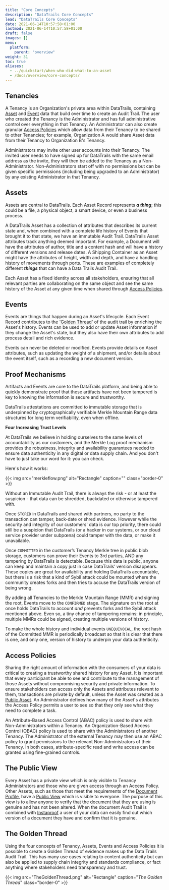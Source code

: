 ```yaml
---
title: "Core Concepts"
description: "DataTrails Core Concepts"
lead: "DataTrails Core Concepts"
date: 2021-06-14T10:57:58+01:00
lastmod: 2021-06-14T10:57:58+01:00
draft: false
images: []
menu: 
  platform:
    parent: "overview"
weight: 31
toc: true
aliases:
  - ../quickstart/when-who-did-what-to-an-asset
  - /docs/overview/core-concepts/
---
```


## Tenancies

A Tenancy is an Organization's private area within DataTrails, containing [Asset](./#assets) and [Event](./#events) data that build over time to create an Audit Trail. The user who created the Tenancy is the Administrator and has full administrative control over everything in that Tenancy. An Administrator can also create granular [Access Policies](./#access-policies) which allow data from their Tenancy to be shared to other Tenancies; for example, Organization A would share Asset data from their Tenancy to Organization B's Tenancy.

Administrators may invite other user accounts into their Tenancy. The invited user needs to have signed up for DataTrails with the same email address as the invite, they will then be added to the Tenancy as a Non-Administrator. Non-Administrators start off with no permissions but can be given specific permissions (including being upgraded to an Administrator) by any existing Administrator in that Tenancy.

## Assets

Assets are central to DataTrails. Each Asset Record represents ***a thing***; this could be a file, a physical object, a smart device, or even a business process.

A DataTrails Asset has a collection of attributes that describes its current state and, when combined with a complete life history of Events that brought it to that state, we have an immutable Audit Trail. DataTrails Asset attributes track anything deemed important. For example, a Document will have the attributes of author, title and a content hash and will have a history of different versions and release dates. A Shipping Container as an Asset might have the attributes of height, width and depth, and have a handling history of movements through ports.
These are examples of completely different ***things*** that can have a Data Trails Audit Trail.

Each Asset has a fixed identity across all stakeholders, ensuring that all relevant parties are collaborating on the same object and see the same history of the Asset at any given time when shared through [Access Policies](./#access-policies).

## Events

Events are things that happen during an Asset's lifecycle. Each Event Record contributes to the ['Golden Thread'](./#the-golden-thread) of the audit trail by enriching the Asset's history. Events can be used to add or update Asset information if they change the Asset's state, but they also have their own attributes to add process detail and rich evidence.

Events can never be deleted or modified. Events provide details on Asset attributes, such as updating the weight of a shipment, and/or details about the event itself, such as a recording a new document version.

## Proof Mechanisms

Artifacts and Events are core to the DataTrails platform, and being able to quickly demonstrate proof that these artifacts have not been tampered is key to knowing the information is secure and trustworthy.

DataTrails attestations are committed to immutable storage that is underpinned by cryptographically verifiable Merkle Mountain Range data structures for long term verifiability, even when offline.

**Four Increasing Trust Levels**

At DataTrails we believe in holding ourselves to the same levels of accountability as our customers, and the Merkle Log proof mechanism provides the robustness, integrity and availability guarantees needed to ensure data authenticity in any digital or data supply chain. And you don't have to just take our word for it: you can check.

Here's how it works:

{{< img src="merkleflow.png" alt="Rectangle" caption="<em></em>" class="border-0" >}}

Without an Immutable Audit Trail, there is always the risk - or at least the suspicion - that data can be shredded, backdated or otherwise tampered with.

Once `STORED` in DataTrails and shared with partners, no party to the transaction can tamper, back-date or shred evidence. However while the security and integrity of our customers' data is our top priority, there could still be a suspicion that DataTrails (or a hacker in our systems, or our cloud service provider under subpœna) could tamper with the data, or make it unavailable.

Once `COMMITTED` in the customer’s Tenancy Merkle tree in public blob storage, customers can prove their Events to 3rd parties, AND any tampering by DataTrails is detectable. Because this data is public, anyone can keep and maintain a copy just in case DataTrails’ version disappears. These copies are great for availability and holding DataTrails accountable, but there is a risk that a kind of Sybil attack could be mounted where the community creates forks and then tries to accuse the DataTrails version of being wrong.

By adding all Tenancies to the Merkle Mountain Range (MMR) and signing the root, Events move to the `CONFIRMED` stage. The signature on the root at once holds DataTrails to account *and* prevents forks and the Sybil attack mentioned above. Even so, a tiny chance of tampering remains: in principle, multiple MMRs could be signed, creating multiple versions of history.

To make the whole history and individual events `UNEQUIVOCAL`, the root hash of the Committed MMR is periodically broadcast so that it is clear that there is one, and only one, version of history to underpin your data authenticity.

## Access Policies

Sharing the right amount of information with the consumers of your data is critical to creating a trustworthy shared history for any Asset. It is important that every participant be able to see and contribute to the management of those Assets without compromising security and private information. To ensure stakeholders can access only the Assets and attributes relevant to them, transactions are private by default, unless the Asset was created as a [Public Asset](./#the-public-view). An Administrator defines how many of the Asset's attributes the Access Policy permits a user to see so that they only see what they need to complete a task.

An Attribute-Based Access Control (ABAC) policy is used to share with Non-Administrators within a Tenancy. An Organization-Based Access Control (OBAC) policy is used to share with the Administrators of another Tenancy. The Administrator of the external Tenancy may then use an ABAC policy to grant permissions to the relevant Non-Administrators of their Tenancy. In both cases, attribute-specific read and write access can be granted using fine-grained controls.

## The Public View

Every Asset has a private view which is only visible to Tenancy Administrators and those who are given access through an Access Policy. Other Assets, such as those that meet the requirements of the [Document Profile](/developers/developer-patterns/document-profile/), have a [Public View](/platform/overview/public-attestation/) which is visible to everyone.
The purpose of this view is to allow anyone to verify that the document that they are using is genuine and has not been altered. When the document Audit Trail is combined with [Instaproof](/platform/overview/instaproof/) a user of your data can easily find out which version of a document they have and confirm that it is genuine.

## The Golden Thread

Using the four concepts of Tenancy, Assets, Events and Access Policies it is possible to create a Golden Thread of evidence makes up the Data Trails Audit Trail.
This has many use cases relating to content authenticity but can also be applied to supply chain integrity and standards compliance, or fact anything where stakeholders need transparency and trust.

{{< img src="TheGoldenThread.png" alt="Rectangle" caption="<em>The Golden Thread</em>" class="border-0" >}}
